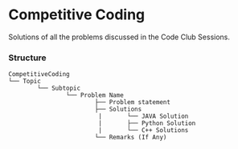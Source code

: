 ﻿# Competitive Coding
Solutions of all the problems discussed in the Code Club Sessions.


### Structure

```
CompetitiveCoding
└── Topic
        └── Subtopic
                └── Problem Name 
                        ├── Problem statement
                        ├── Solutions
                         |       └── JAVA Solution
                         |       ├── Python Solution
                         |       └── C++ Solutions
                        └── Remarks (If Any)
```
